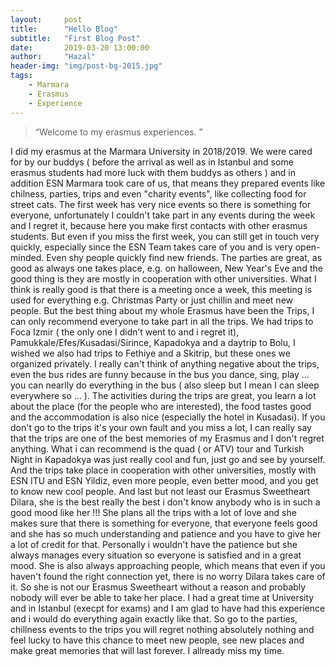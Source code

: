 ```yaml
---
layout:     post
title:      "Hello Blog"
subtitle:   "First Blog Post"
date:       2019-03-20 13:00:00
author:     "Hazal"
header-img: "img/post-bg-2015.jpg"
tags:
    - Marmara
    - Erasmus
    - Experience
---
```


> “Welcome to my erasmus experiences. ”

I did my erasmus at the Marmara University in 2018/2019.
We were cared for by our buddys ( before the arrival as well as in Istanbul and some erasmus students had more luck with them buddys as others ) and in addition ESN Marmara took care of us, that means they prepared events like chilness, parties, trips and even "charity events", like collecting food for street cats.
The first week has very nice events so there is something for everyone, unfortunately I couldn't take part in any events during the week and I regret it, because here you make first contacts with other erasmus students. But even if you miss the first week, you can still get in touch very quickly, especially since the ESN Team takes care of you and is very open-minded. Even shy people quickly find new friends. The parties are great, as good as always one takes place, e.g. on halloween, New Year's Eve and the good thing is they are mostly in cooperation with other universities. What I think is really good is that there is a meeting once a week, this meeting is used for everything e.g. Christmas Party or just chillin and meet new people.
But the best thing about my whole Erasmus have been the Trips, I can only recommend everyone to take part in all the trips. We had trips to Foca Izmir ( the only one I didn’t went to and i regret it), Pamukkale/Efes/Kusadasi/Sirince, Kapadokya and a daytrip to Bolu, I wished we also had trips to Fethiye and a Skitrip, but these ones we organized privately. I really can't think of anything negative about the trips, even the bus rides are funny because in the bus you dance, sing, play ... you can nearlly do everything in the bus ( also sleep but I mean I can sleep everywhere so ... ). The activities during the trips are great, you learn a lot about the place (for the people who are interested), the food tastes good and the accommodation is also nice (especially the hotel in Kusadasi). If you don't go to the trips it's your own fault and you miss a lot, I can really say that the trips are one of the best memories of my Erasmus and I don't regret anything. What i can recommend is the quad ( or ATV) tour and Turkish Night in Kapadokya was just really cool and fun, just go and see by yourself. And the trips take place in cooperation with other universities, mostly with ESN ITU and ESN Yildiz, even more people, even better mood, and you get to know new cool people.
And last but not least our Erasmus Sweetheart Dilara, she is the best really the best i don't know anybody who is in such a good mood like her !!!
She plans all the trips with a lot of love and she makes sure that there is something for everyone, that everyone feels good and she has so much understanding and patience and you have to give her a lot of credit for that. Personally i wouldn't have the patience but she always manages every situation so everyone is satisfied and in a great mood. She is also always approaching people, which means that even if you haven't found the right connection yet, there is no worry Dilara takes care of it. So she is not our Erasmus Sweetheart without a reason and probably nobody will ever be able to take her place.
I had a great time at University and in Istanbul (execpt for exams) and I am glad to have had this experience and i would do everything again exactly like that.
So go to the parties, chillness events to the trips you will regret nothing absolutely nothing and feel lucky to have this chance to meet new people, see new places and make great memories that will last forever. I allready miss my time.